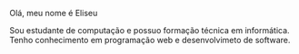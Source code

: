 Olá, meu nome é Eliseu

Sou estudante de computação e possuo formação técnica em informática. Tenho conhecimento em programação web e desenvolvimeto de software.

